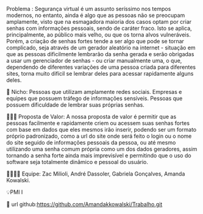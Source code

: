 Problema : Segurança virtual é um assunto seríssimo nos tempos modernos, no entanto, ainda é algo que as pessoas não se preocupam amplamente, visto que na esmagadora maioria dos casos optam por criar senhas com informações pessoais, sendo de caráter fraco. Isto se aplica, principalmente, ao público mais velho, ou que os torna alvos vulneráveis. Porém, a criação de senhas fortes tende a ser algo que pode se tornar complicado, seja através de um gerador aleatório na internet - situação em que as pessoas dificilmente lembrarão da senha gerada e serão obrigadas a usar um gerenciador de senhas - ou criar manualmente uma, o que, dependendo de diferentes variações de uma pessoa criada para diferentes sites, torna muito difícil se lembrar deles para acessar rapidamente alguns deles.

📲 Nicho: Pessoas que utilizam amplamente redes sociais. Empresas e equipes que possuem tráfego de informações sensíveis. Pessoas que possuem dificuldade de lembrar suas próprias senhas.

🏋🏼‍♂️ Proposta de Valor: A nossa proposta de valor é permitir que as pessoas facilmente e rapidamente criem ou acessem suas senhas fortes com base em dados que eles mesmos irão inserir, podendo ser um formato próprio padronizado, como a url do site onde será feito o login ou o nome do site seguido de informações pessoais da pessoa, ou até mesmo utilizando uma senha comum própria como um dos dados geradores, assim tornando a senha forte ainda mais imprevisível e permitindo que o uso do software seja totalmente dinâmico e pessoal do usuário.

👩‍💻👩‍💻 Equipe: Zac Milioli, André Dassoler, Gabriela Gonçalves, Amanda Kowalski.

💡PMI I

🔗 url github:https://github.com/Amandakkowalski/Trabalho.git
